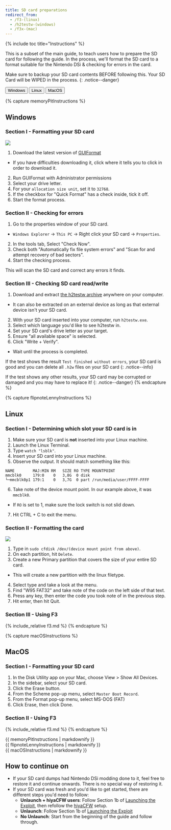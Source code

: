 ```yaml
---
title: SD card preparations
redirect_from:
  - /f3-(linux)
  - /h2testw-(windows)
  - /f3x-(mac)
---
```


{% include toc title="Instructions" %}

This is a subset of the main guide, to teach users how to prepare the SD card for following the guide. In the process, we'll format the SD card to a format suitable for the Nintendo DSi & checking for errors in the card.

Make sure to backup your SD card contents BEFORE following this. Your SD Card will be WIPED in the process.
{: .notice--danger}

<button class="tablinks btn btn--large btn--success" id="defaultOpen" onclick="openTab(event, 'memoryPitInstructions')">Windows</button>
<button class="tablinks btn btn--large btn--info" onclick="openTab(event, 'flipnoteLennyInstructions')">Linux</button>
<button class="tablinks btn btn--large btn--info" onclick="openTab(event, 'macOSInstructions')">MacOS</button>

{% capture memoryPitInstructions %}
## Windows

### Section I - Formatting your SD card

![](http://www.ridgecrop.demon.co.uk/guiformat.png)

1. Download the latest version of [GUIFormat](http://www.ridgecrop.demon.co.uk/index.htm?guiformat.htm)
  - If you have difficulties downloading it, click where it tells you to click in order to download it.
2. Run GUIFormat with Administrator permissions
3. Select your drive letter.
4. For your `allocation size unit`, set it to `32768`.
5. If the checkbox for "Quick Format" has a check inside, tick it off.
6. Start the format process.

### Section II - Checking for errors

1. Go to the properties window of your SD card.
  - `Windows Explorer` -> `This PC` -> Right click your SD card -> `Properties`.
2. In the tools tab, Select "Check Now".
2. Check both "Automatically fix file system errors" and "Scan for and attempt recovery of bad sectors".
3. Start the checking process.

This will scan the SD card and correct any errors it finds.

### Section III - Checking SD card read/write

1. Download and extract [the h2testw archive](http://www.heise.de/ct/Redaktion/bo/downloads/h2testw_1.4.zip) anywhere on your computer.
  - It can also be extracted on an external device as long as that external device isn't your SD card.
2. With your SD card inserted into your computer, run `h2testw.exe`.
3. Select which language you'd like to see h2testw in.
4. Set your SD card's drive letter as your target.
5. Ensure "all available space" is selected.
6. Click "Write + Verify".
- Wait until the process is completed.

If the test shows the result `Test finished without errors`, your SD card is good and you can delete all `.h2w` files on your SD card
{: .notice--info}

If the test shows any other results, your SD card may be corrupted or damaged and you may have to replace it!
{: .notice--danger}
{% endcapture %}

{% capture flipnoteLennyInstructions %}
## Linux

### Section I - Determining which slot your SD card is in

1. Make sure your SD card is **not** inserted into your Linux machine.
2. Launch the Linux Terminal.
3. Type `watch "lsblk"`.
4. Insert your SD card into your Linux machine.
5. Observe the output. It should match something like this:
```
NAME        MAJ:MIN RM   SIZE RO TYPE MOUNTPOINT
mmcblk0     179:0    0   3,8G  0 disk
└─mmcblk0p1 179:1    0   3,7G  0 part /run/media/user/FFFF-FFFF
```
6. Take note of the device mount point. In our example above, it was `mmcblk0`.
  - If `RO` is set to 1, make sure the lock switch is not slid down.
7. Hit CTRL + C to exit the menu.

### Section II - Formatting the card

![](https://s.blogcdn.com/www.engadget.com/media/2012/06/cfdisk.jpg)

1. Type in `sudo cfdisk /dev/(device mount point from above)`.
2. On each partition, hit `Delete`.
3. Create a new Primary partition that covers the size of your entire SD card.
- This will create a new partition with the linux filetype.
4. Select type and take a look at the menu.
5. Find "W95 FAT32" and take note of the code on the left side of that text.
6. Press any key, then enter the code you took note of in the previous step.
7. Hit enter, then hit Quit.

### Section III - Using F3
{% include_relative f3.md %}
{% endcapture %}

{% capture macOSInstructions %}
## MacOS

### Section I - Formatting your SD card

1. In the Disk Utility app on your Mac, choose View > Show All Devices.
2. In the sidebar, select your SD card.
3. Click the Erase button.
4. From the Scheme pop-up menu, select `Master Boot Record`.
5. From the Format pop-up menu, select MS-DOS (FAT)
6. Click Erase, then click Done.

### Section II - Using F3
{% include_relative f3.md %}
{% endcapture %}

<div id="memoryPitInstructions" class="tabcontent">{{ memoryPitInstructions | markdownify }}</div>
<div id="flipnoteLennyInstructions" class="tabcontent">{{ flipnoteLennyInstructions | markdownify }}</div>
<div id="macOSInstructions" class="tabcontent">{{ macOSInstructions | markdownify }}</div>

## How to continue on

- If your SD card dumps had Nintendo DSi modding done to it, feel free to restore it and continue onwards. There is no special way of restoring it.
- If your SD card was fresh and you'd like to get started, there are different steps you'd need to follow:
  - **Unlaunch + hiyaCFW users**: Follow Section 1b of [Launching the Exploit](exploit-launch#section-ib---twilight-menu++), then refollow the [hiyaCFW](hiyacfw) setup.
  - **Unlaunch**: Follow Section 1b of [Launching the Exploit](exploit-launch#section-ib---twilight-menu++)
  - **No Unlaunch**: Start from the beginning of the guide and follow through.

<script>
	let tabcontent = document.getElementsByClassName("tabcontent");
	let tablinks = document.getElementsByClassName("tablinks");

	function openTab(evt, tabName) {
		let element;

		for (element of tabcontent) {
			element.style.display = "none";
		}

		for (element of tablinks) {
			element.className = element.className.replace("btn--success", "btn--info");
			if (!element.className.includes('btn--info'))
				element.className += " btn--info";
		}

		document.getElementById(tabName).style.display = "block";
		evt.currentTarget.className = evt.currentTarget.className.replace("btn--info", "btn--success");
	}

	// Get the element with id="defaultOpen" and click on it
	document.getElementById("defaultOpen").click();
</script>